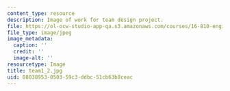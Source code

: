 ```yaml
---
content_type: resource
description: Image of work for team design project.
file: https://ol-ocw-studio-app-qa.s3.amazonaws.com/courses/16-810-engineering-design-and-rapid-prototyping-january-iap-2005/88038953050359c3ddbc51cb63b8ceac_team1_2.jpg
file_type: image/jpeg
image_metadata:
  caption: ''
  credit: ''
  image-alt: ''
resourcetype: Image
title: team1_2.jpg
uid: 88038953-0503-59c3-ddbc-51cb63b8ceac
---
```

